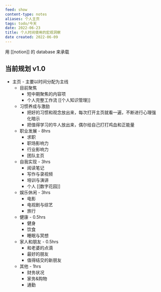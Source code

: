 ```yaml
---
feed: show
content-type: notes
aliases: 个人主页
tags: todo/今天
date: 2022-06-23
title: 个人时间使用的宏观洞察
date created: 2022-06-09
---
```


用 [[notion]] 的 database 来承载

## 当前规划 v1.0

- 主页 - 主要以时间分配为主线
	- 目前聚焦
		- 短中期聚焦的内容项
		- 个人完整工作流 [[个人知识管理]]
	- 习惯养成与激励
		- 把好的习惯和观念放出来，每次打开主页就看一遍，不断进行心理强化暗示
		- 把值得学习的牛人放出来，偶尔给自己打打鸡血和正能量
	- 职业发展 - 8hrs
		- 求职
		- 职场影响力
		- 行业影响力
		- 团队主页
	- 自我实现 - 3hrs
		- 阅读笔记
		- 写作与录视频
		- 培训与演讲
		- 个人 [[数字花园]]
	- 娱乐休闲 - 3hrs
		- 电影
		- 电视剧与综艺
		- 旅行
	- 健康 - 0.5hrs
		- 健身
		- 饮食
		- 睡眠与冥想
	- 家人和朋友 - 0.5hrs
		- 和老婆的点滴
		- 最好的朋友
		- 值得结交的新朋友
	- 其他 - 1hrs
		- 财务状况
		- 家务&购物
		- 通勤
